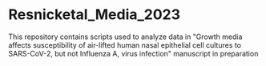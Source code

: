 # Resnicketal_Media_2023
This repository contains scripts used to analyze data in "Growth media affects susceptibility of air-lifted human nasal epithelial cell cultures to SARS-CoV-2, but not Influenza A, virus infection" manuscript in preparation
